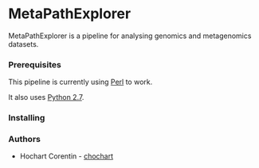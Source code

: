 # MetaPathExplorer

MetaPathExplorer is a pipeline for analysing genomics and metagenomics datasets. 

### Prerequisites

This pipeline is currently using [Perl](https://www.perl.org/) to work.

It also uses [Python 2.7](https://www.python.org/download/releases/2.7/).

### Installing

### Authors
* Hochart Corentin - [chochart](https://github.com/chochart)

